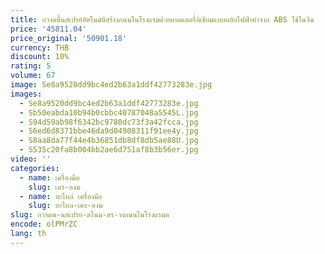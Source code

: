 ```yaml
---
title: กวาดพื้นสเปรย์อัตโนมัติสร้างถนนในโรงแรมด้วยแบตเตอรี่ลิเธียมแบบผลักไฟฟ้าทำจาก ABS ใช้ในจีน
price: '45811.04'
price_original: '50901.18'
currency: THB
discount: 10%
rating: 5
volume: 67
image: Se8a9520dd9bc4ed2b63a1ddf42773283e.jpg
images:
  - Se8a9520dd9bc4ed2b63a1ddf42773283e.jpg
  - Sb50eabda10b94b0cbbc40787048a5545L.jpg
  - S94d59ab98f6342bc9780dc73f3a42fcca.jpg
  - S6ed6d8371bbe46da9d04908311f91ee4y.jpg
  - S8aa8da77f44e4b36851db8df8db5ae88U.jpg
  - S535c20fa8b004bb2ae6d751af8b3b56er.jpg
video: ''
categories:
  - name: เครื่องมือ
    slug: เคร-องม
  - name: อะไหล่ เครื่องมือ
    slug: อะไหล-เคร-องม
slug: กวาดพ-นสเปรย-ตโนม-สร-างถนนในโรงแรมด
encode: olPMrZC
lang: th
---
```

  